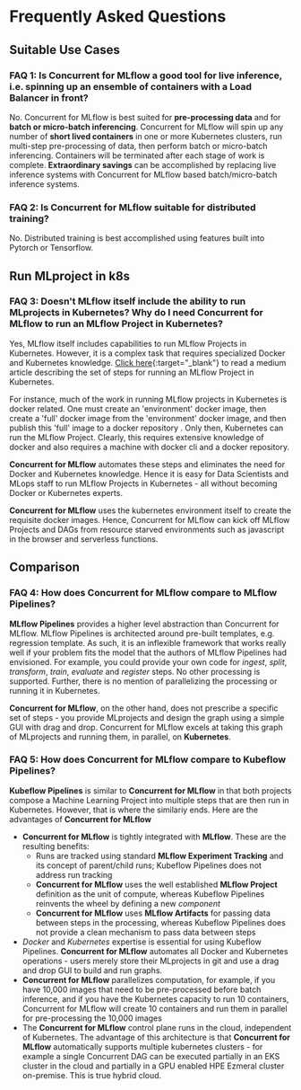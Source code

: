 # Frequently Asked Questions

## Suitable Use Cases

### **FAQ 1: Is Concurrent for MLflow a good tool for live inference, i.e. spinning up an ensemble of containers with a Load Balancer in front?**
No. Concurrent for MLflow is best suited for **pre-processing data** and for **batch or micro-batch inferencing**. Concurrent for MLflow will spin up any number of **short lived containers** in one or more Kubernetes clusters, run multi-step pre-processing of data, then perform batch or micro-batch inferencing. Containers will be terminated after each stage of work is complete. **Extraordinary savings** can be accomplished by replacing live inference systems with Concurrent for MLflow based batch/micro-batch inference systems.

### **FAQ 2: Is Concurrent for MLflow suitable for distributed training?**
No. Distributed training is best accomplished using features built into Pytorch or Tensorflow.

## Run MLproject in k8s

### **FAQ 3: Doesn't MLflow itself include the ability to run MLprojects in Kubernetes? Why do I need Concurrent for MLflow to run an MLflow Project in Kubernetes?**

Yes, MLflow itself includes capabilities to run MLflow Projects in Kubernetes. However, it is a complex task that requires specialized Docker and Kubernetes knowledge. [Click here](https://medium.com/p/b0906e04c273 "Run MLflow Project in EKS"){:target="\_blank"} to read a medium article describing the set of steps for running an MLflow Project in Kubernetes.

For instance, much of the work in running MLflow projects in Kubernetes is docker related. One must create an 'environment' docker image, then create a 'full' docker image from the 'environment' docker image, and then publish this 'full' image to a docker repository . Only then, Kubernetes can run the MLflow Project. Clearly, this requires extensive knowledge of docker and also requires a machine with docker cli and a docker repository.

**Concurrent for MLflow** automates these steps and eliminates the need for Docker and Kubernetes knowledge. Hence it is easy for Data Scientists and MLops staff to run MLflow Projects in Kubernetes - all without becoming Docker or Kubernetes experts.

**Concurrent for MLflow** uses the kubernetes environment itself to create the requisite docker images. Hence, Concurrent for MLflow can kick off MLflow Projects and DAGs from resource starved environments such as javascript in the browser and serverless functions.

## Comparison

### **FAQ 4: How does Concurrent for MLflow compare to MLflow Pipelines?**

**MLflow Pipelines** provides a higher level abstraction than Concurrent for MLflow. MLflow Pipelines is architected around pre-built templates, e.g. regression template. As such, it is an inflexible framework that works really well if your problem fits the model that the authors of MLflow Pipelines had envisioned. For example, you could provide your own code for *ingest*, *split*, *transform*, *train*, *evaluate* and *register* steps. No other processing is supported. Further, there is no mention of parallelizing the processing or running it in Kubernetes.

**Concurrent for MLflow**, on the other hand, does not prescribe a specific set of steps - you provide MLprojects and design the graph using a simple GUI with drag and drop. Concurrent for MLflow excels at taking this graph of MLprojects and running them, in parallel, on **Kubernetes**.

### **FAQ 5: How does Concurrent for MLflow compare to Kubeflow Pipelines?**

**Kubeflow Pipelines** is similar to **Concurrent for MLflow** in that both projects compose a Machine Learning Project into multiple steps that are then run in Kubernetes. However, that is where the similariy ends. Here are the advantages of **Concurrent for MLflow**

- **Concurrent for MLflow** is tightly integrated with **MLflow**. These are the resulting benefits:
    * Runs are tracked using standard **MLflow Experiment Tracking** and its concept of parent/child runs; Kubeflow Pipelines does not address run tracking
    * **Concurrent for MLflow** uses the well established **MLflow Project** definition as the unit of compute, whereas Kubeflow Pipelines reinvents the wheel by defining a new *component*
    * **Concurrent for MLflow** uses **MLflow Artifacts** for passing data between steps in the processing, whereas Kubeflow Pipelines does not provide a clean mechanism to pass data between steps
- *Docker* and *Kubernetes* expertise is essential for using Kubeflow Pipelines. **Concurrent for MLflow** automates all Docker and Kubernetes operations - users merely store their MLprojects in git and use a drag and drop GUI to build and run graphs.
- **Concurrent for MLflow** parallelizes computation, for example, if you have 10,000 images that need to be pre-processed before batch inference, and if you have the Kubernetes capacity to run 10 containers, Concurrent for MLflow will create 10 containers and run them in parallel for pre-processing the 10,000 images
- The **Concurrent for MLflow** control plane runs in the cloud, independent of Kubernetes. The advantage of this architecture is that **Concurrent for MLflow** automatically supports multiple kubernetes clusters - for example a single Concurrent DAG can be executed partially in an EKS cluster in the cloud and partially in a GPU enabled HPE Ezmeral cluster on-premise. This is true hybrid cloud.
